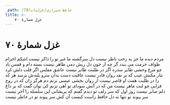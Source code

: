 ```yaml
---
_path: /حافظ-شیرازی/غزلیات/70
title: >-
    غزل شمارهٔ ۷۰
---
```

# غزل شمارهٔ ۷۰

مردم دیده ما جز به رخت ناظر نیست
دل سرگشته ما غیر تو را ذاکر نیست
اشکم احرام طواف حرمت می بندد
گر چه از خون دل ریش دمی طاهر نیست
بسته دام و قفس باد چو مرغ وحشی
طایر سدره اگر در طلبت طایر نیست
عاشق مفلس اگر قلب دلش کرد نثار
مکنش عیب که بر نقد روان قادر نیست
عاقبت دست بدان سرو بلندش برسد
هر که را در طلبت همت او قاصر نیست
از روان بخشی عیسی نزنم دم هرگز
زان که در روح فزایی چو لبت ماهر نیست
من که در آتش سودای تو آهی نزنم
کی توان گفت که بر داغ دلم صابر نیست
روز اول که سر زلف تو دیدم گفتم
که پریشانی این سلسله را آخر نیست
سر پیوند تو تنها نه دل حافظ راست
کیست آن کش سر پیوند تو در خاطر نیست
